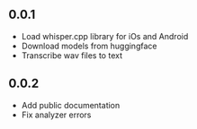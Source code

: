 ## 0.0.1

* Load whisper.cpp library for iOs and Android
* Download models from huggingface
* Transcribe wav files to text

## 0.0.2

* Add public documentation
* Fix analyzer errors
